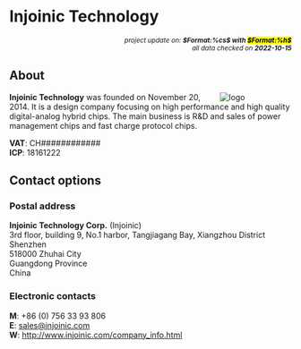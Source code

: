 # Injoinic Technology

<div style="display:flex;justify-content:right;">
<small><em>project update on: <strong>$Format:%cs$ with <mark>$Format:%h$</mark></strong></em></small>
</div>
<div style="display:flex;justify-content:right;">
<small><em>all data checked on <strong>2022-10-15</strong></em></small>
</div>

## About

<span style="width:128px;float:right;">![logo]</span>

[logo]: electronic/.logos/injoinic.png "Injoinic Technology"

**Injoinic Technology** was founded on November 20, 2014. It is a design
company focusing on high performance and high quality digital-analog hybrid
chips. The main business is R&D and sales of power management chips and fast
charge protocol chips.

**VAT**: CH############<br/>
**ICP**: 18161222

## Contact options

### Postal address

**Injoinic Technology Corp.** (Injoinic)<br/>
3rd floor, building 9, No.1 harbor,
Tangjiagang Bay, Xiangzhou District Shenzhen<br/>
518000 Zhuhai City<br/>
Guangdong Province<br/>
China

### Electronic contacts

**M**: +86 (0) 756 33 93 806<br/>
**E**: sales@injoinic.com<br/>
**W**: http://www.injoinic.com/company_info.html
